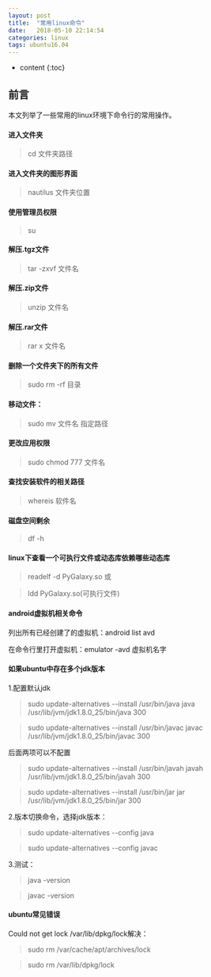 ```yaml
---
layout: post
title:  "常用linux命令"
date:   2018-05-10 22:14:54
categories: linux
tags: ubuntu16.04
---
```


* content
{:toc}

## 前言

本文列举了一些常用的linux环境下命令行的常用操作。




#### 进入文件夹

> cd 文件夹路径

#### 进入文件夹的图形界面

> nautilus 文件夹位置

#### 使用管理员权限

> su


#### 解压.tgz文件

> tar -zxvf 文件名

#### 解压.zip文件

> unzip 文件名

#### 解压.rar文件

> rar x 文件名

#### 删除一个文件夹下的所有文件

> sudo rm -rf 目录

#### 移动文件：

>  sudo mv 文件名 指定路径

#### 更改应用权限
>  sudo chmod 777 文件名

#### 查找安装软件的相关路径
> whereis 软件名

#### 磁盘空间剩余
> df -h

#### linux下查看一个可执行文件或动态库依赖哪些动态库
> readelf -d PyGalaxy.so 或

> ldd PyGalaxy.so(可执行文件)

#### android虚拟机相关命令
列出所有已经创建了的虚拟机：android list avd

在命令行里打开虚拟机：emulator -avd 虚拟机名字

#### 如果ubuntu中存在多个jdk版本
1.配置默认jdk  
>  sudo update-alternatives --install /usr/bin/java java /usr/lib/jvm/jdk1.8.0_25/bin/java 300  

> sudo update-alternatives --install /usr/bin/javac javac /usr/lib/jvm/jdk1.8.0_25/bin/javac 300

 后面两项可以不配置  
 > sudo update-alternatives --install /usr/bin/javah javah /usr/lib/jvm/jdk1.8.0_25/bin/javah 300  
 
 >   sudo update-alternatives --install /usr/bin/jar jar /usr/lib/jvm/jdk1.8.0_25/bin/jar 300  
  
2.版本切换命令，选择jdk版本：
> sudo update-alternatives --config java
 
 > sudo update-alternatives --config javac
 
3.测试： 
> java -version  

> javac -version

#### ubuntu常见错误
Could not get lock /var/lib/dpkg/lock解决：
> sudo rm /var/cache/apt/archives/lock

> sudo rm /var/lib/dpkg/lock